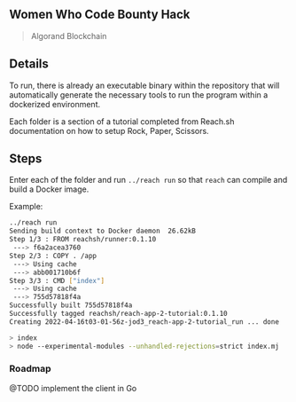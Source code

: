 ## Women Who Code Bounty Hack
> Algorand Blockchain

## Details
To run, there is already an executable binary within the repository that will automatically generate the necessary tools to run the program within a dockerized environment.

Each folder is a section of a tutorial completed from Reach.sh documentation on how to setup Rock, Paper, Scissors.

## Steps
Enter each of the folder and run `../reach run` so that `reach` can compile and build a Docker image.

Example:

```bash
../reach run
Sending build context to Docker daemon  26.62kB
Step 1/3 : FROM reachsh/runner:0.1.10
 ---> f6a2acea3760
Step 2/3 : COPY . /app
 ---> Using cache
 ---> abb001710b6f
Step 3/3 : CMD ["index"]
 ---> Using cache
 ---> 755d57818f4a
Successfully built 755d57818f4a
Successfully tagged reachsh/reach-app-2-tutorial:0.1.10
Creating 2022-04-16t03-01-56z-jod3_reach-app-2-tutorial_run ... done

> index
> node --experimental-modules --unhandled-rejections=strict index.mj
```

### Roadmap
@TODO implement the client in Go